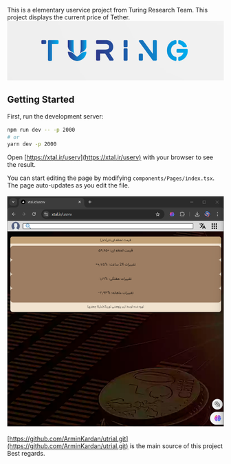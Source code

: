 This is a elementary uservice project from Turing Research Team.
This project displays the current price of Tether.
<img src="https://github.com/ArminKardan/utrialv2/blob/master/turing.png?raw=true"/>
## Getting Started

First, run the development server:

```bash
npm run dev -- -p 2000
# or
yarn dev -p 2000
```



Open [https://xtal.ir/userv](https://xtal.ir/userv) with your browser to see the result.

You can start editing the page by modifying `components/Pages/index.tsx`. The page auto-updates as you edit the file.
<br/>
<br/>
<img src="https://github.com/melikajafari79/utether/blob/main/Screenshot%202024-09-01%20020750.png" />
<br/>
<br/>
[https://github.com/ArminKardan/utrial.git](https://github.com/ArminKardan/utrial.git) is the main source of this project
Best regards.
<br/>

